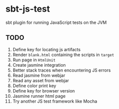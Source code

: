 # sbt-js-test
sbt plugin for running JavaScript tests on the JVM

## TODO
1.  Define key for locating js artifacts
2.  Render `blank.html` containing the scripts in `target`
3.  Run page in `HtmlUnit`
4.  Create jasmine integration
5.  Better stack traces when encountering JS errors
6.  Read jasmine from webjar
7.  Read any asset from webjar
8.  Define color print key
9.  Define key for browser version
10. Jasmine runner html page
11. Try another JS test framework like Mocha
